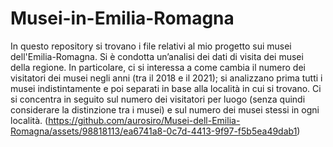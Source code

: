 # Musei-in-Emilia-Romagna
In questo repository si trovano i file relativi al mio progetto sui musei dell'Emilia-Romagna. 
Si è condotta un’analisi dei dati di visita dei musei della regione. In particolare, ci si interessa a come cambia il numero dei visitatori dei musei negli anni (tra il 2018 e il 2021); si analizzano prima tutti i musei indistintamente e poi separati in base alla località in cui si trovano. Ci si concentra in seguito sul numero dei visitatori per luogo (senza quindi considerare la distinzione tra i musei) e sul numero dei musei stessi in ogni località.
(https://github.com/aurosiro/Musei-dell-Emilia-Romagna/assets/98818113/ea6741a8-0c7d-4413-9f97-f5b5ea49dab1)

